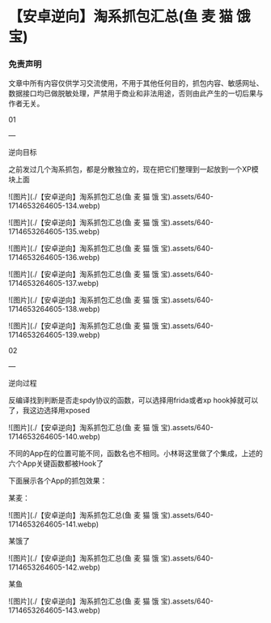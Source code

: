 # 【安卓逆向】淘系抓包汇总(鱼 麦 猫 饿 宝)

### 免责声明

文章中所有内容仅供学习交流使用，不用于其他任何目的，抓包内容、敏感网址、数据接口均已做脱敏处理，严禁用于商业和非法用途，否则由此产生的一切后果与作者无关。

01

—

逆向目标



之前发过几个淘系抓包，都是分散独立的，现在把它们整理到一起放到一个XP模块上面





![图片](./【安卓逆向】淘系抓包汇总(鱼 麦 猫 饿 宝).assets/640-1714653264605-134.webp)



![图片](./【安卓逆向】淘系抓包汇总(鱼 麦 猫 饿 宝).assets/640-1714653264605-135.webp)

![图片](./【安卓逆向】淘系抓包汇总(鱼 麦 猫 饿 宝).assets/640-1714653264605-136.webp)



![图片](./【安卓逆向】淘系抓包汇总(鱼 麦 猫 饿 宝).assets/640-1714653264605-137.webp)



![图片](./【安卓逆向】淘系抓包汇总(鱼 麦 猫 饿 宝).assets/640-1714653264605-138.webp)

![图片](./【安卓逆向】淘系抓包汇总(鱼 麦 猫 饿 宝).assets/640-1714653264605-139.webp)













02

—

逆向过程

反编译找到判断是否走spdy协议的函数，可以选择用frida或者xp hook掉就可以了，我这边选择用xposed

![图片](./【安卓逆向】淘系抓包汇总(鱼 麦 猫 饿 宝).assets/640-1714653264605-140.webp)





不同的App在的位置可能不同，函数名也不相同。小林哥这里做了个集成，上述的六个App关键函数都被Hook了





下面展示各个App的抓包效果：



某麦：

![图片](./【安卓逆向】淘系抓包汇总(鱼 麦 猫 饿 宝).assets/640-1714653264605-141.webp)



某饿了

![图片](./【安卓逆向】淘系抓包汇总(鱼 麦 猫 饿 宝).assets/640-1714653264605-142.webp)

某鱼

![图片](./【安卓逆向】淘系抓包汇总(鱼 麦 猫 饿 宝).assets/640-1714653264605-143.webp)